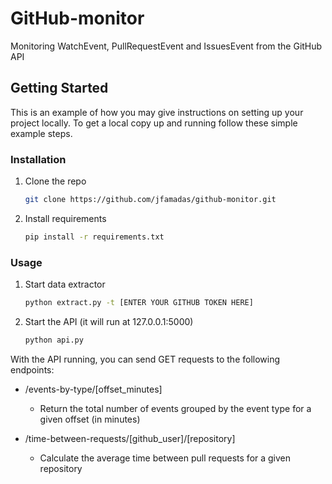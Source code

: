 # GitHub-monitor
Monitoring WatchEvent, PullRequestEvent and IssuesEvent from the GitHub API

## Getting Started

This is an example of how you may give instructions on setting up your project locally.
To get a local copy up and running follow these simple example steps.

### Installation

1. Clone the repo
   ```sh
   git clone https://github.com/jfamadas/github-monitor.git
   ```
2. Install requirements
   ```sh
   pip install -r requirements.txt 
   ```


### Usage

1. Start data extractor
   ```sh
   python extract.py -t [ENTER YOUR GITHUB TOKEN HERE]
   ```
2. Start the API (it will run at 127.0.0.1:5000)
   ```sh
   python api.py
   ```
   
With the API running, you can send GET requests to the following endpoints:

- /events-by-type/[offset_minutes]
  - Return the total number of events grouped by the event type for a given offset (in minutes)


- /time-between-requests/[github_user]/[repository]
  - Calculate the average time between pull requests for a given repository
